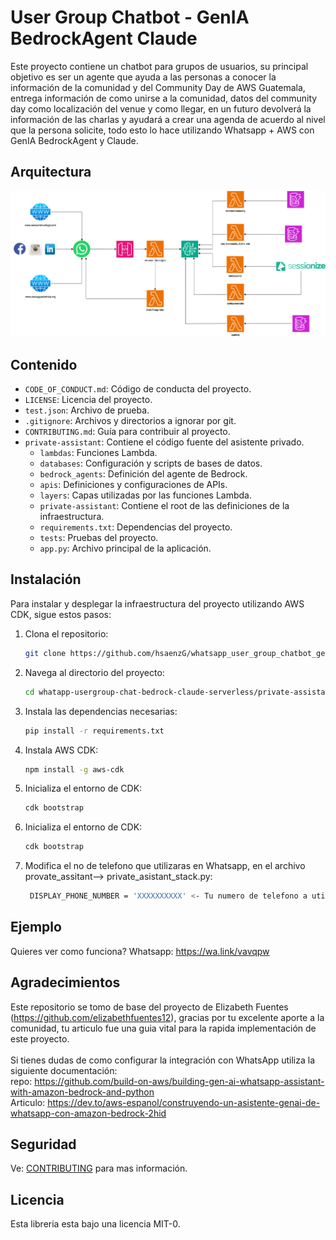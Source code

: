 # User Group Chatbot - GenIA BedrockAgent Claude

Este proyecto contiene un chatbot para grupos de usuarios, su principal objetivo es ser un agente que ayuda a las personas a conocer la información de la comunidad y del Community Day de AWS Guatemala, entrega información de como unirse a la comunidad, datos del community day como localización del venue y como llegar, en un futuro devolverá la información de las charlas y ayudará a crear una agenda de acuerdo al nivel que la persona solicite, todo esto lo hace utilizando Whatsapp  + AWS con GenIA BedrockAgent y Claude.

## Arquitectura
![arquitectura](imagenes/BedrokAgent.png)

## Contenido

- `CODE_OF_CONDUCT.md`: Código de conducta del proyecto.
- `LICENSE`: Licencia del proyecto.
- `test.json`: Archivo de prueba.
- `.gitignore`: Archivos y directorios a ignorar por git.
- `CONTRIBUTING.md`: Guía para contribuir al proyecto.
- `private-assistant`: Contiene el código fuente del asistente privado.
  - `lambdas`: Funciones Lambda.
  - `databases`: Configuración y scripts de bases de datos.
  - `bedrock_agents`: Definición del agente de Bedrock.
  - `apis`: Definiciones y configuraciones de APIs.
  - `layers`: Capas utilizadas por las funciones Lambda.
  - `private-assistant`: Contiene el root de las definiciones de la infraestructura.
  - `requirements.txt`: Dependencias del proyecto.
  - `tests`: Pruebas del proyecto.
  - `app.py`: Archivo principal de la aplicación.

## Instalación

Para instalar y desplegar la infraestructura del proyecto utilizando AWS CDK, sigue estos pasos:

1. Clona el repositorio:
   ```sh
   git clone https://github.com/hsaenzG/whatsapp_user_group_chatbot_genia_bedrock_agent_claude_serverless.git
   ```
2. Navega al directorio del proyecto:
   ```sh
   cd whatapp-usergroup-chat-bedrock-claude-serverless/private-assistant
   ```
3. Instala las dependencias necesarias:
   ```sh
   pip install -r requirements.txt
   ```
4. Instala AWS CDK:
   ```sh
   npm install -g aws-cdk
   ```
5. Inicializa el entorno de CDK:
   ```sh
   cdk bootstrap
   ```
6. Inicializa el entorno de CDK:
   ```sh
   cdk bootstrap
   ```
7. Modifica el no de telefono que utilizaras en Whatsapp, en el archivo provate_assitant--> private_asistant_stack.py:
   ```sh
    DISPLAY_PHONE_NUMBER = 'XXXXXXXXXX' <- Tu numero de telefono a utilizar 
   ```

## Ejemplo
   Quieres ver como funciona? Whatsapp: https://wa.link/vavqpw
## Agradecimientos
   Este repositorio se tomo de base del proyecto de Elizabeth Fuentes (https://github.com/elizabethfuentes12), gracias por tu excelente aporte a la comunidad, tu articulo fue una guia vital para la rapida implementación de este proyecto.  
    <br/> Si tienes dudas de como configurar la integración con WhatsApp utiliza la siguiente documentación:
    <br/>repo: https://github.com/build-on-aws/building-gen-ai-whatsapp-assistant-with-amazon-bedrock-and-python
    <br/>Articulo: https://dev.to/aws-espanol/construyendo-un-asistente-genai-de-whatsapp-con-amazon-bedrock-2hid

## Seguridad

Ve: [CONTRIBUTING](CONTRIBUTING.md#security-issue-notifications) para mas información.

## Licencia

Esta libreria esta bajo una licencia MIT-0. 
